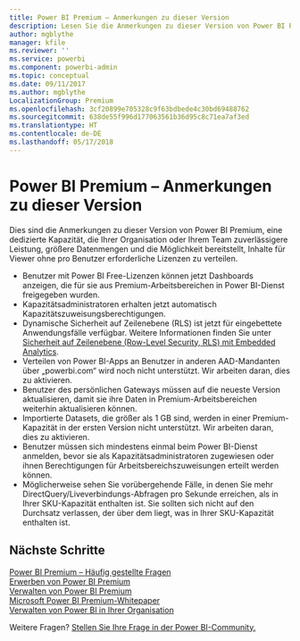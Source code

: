 ```yaml
---
title: Power BI Premium – Anmerkungen zu dieser Version
description: Lesen Sie die Anmerkungen zu dieser Version von Power BI Premium, eine dedizierte Kapazität für Ihre Organisation oder Ihr Team.
author: mgblythe
manager: kfile
ms.reviewer: ''
ms.service: powerbi
ms.component: powerbi-admin
ms.topic: conceptual
ms.date: 09/11/2017
ms.author: mgblythe
LocalizationGroup: Premium
ms.openlocfilehash: 3cf20899e705328c9f63bdbede4c30bd69488762
ms.sourcegitcommit: 638de55f996d177063561b36d95c8c71ea7af3ed
ms.translationtype: HT
ms.contentlocale: de-DE
ms.lasthandoff: 05/17/2018
---
```

# <a name="power-bi-premium-release-notes"></a>Power BI Premium – Anmerkungen zu dieser Version
Dies sind die Anmerkungen zu dieser Version von Power BI Premium, eine dedizierte Kapazität, die Ihrer Organisation oder Ihrem Team zuverlässigere Leistung, größere Datenmengen und die Möglichkeit bereitstellt, Inhalte für Viewer ohne pro Benutzer erforderliche Lizenzen zu verteilen.

* Benutzer mit Power BI Free-Lizenzen können jetzt Dashboards anzeigen, die für sie aus Premium-Arbeitsbereichen in Power BI-Dienst freigegeben wurden.
* Kapazitätsadministratoren erhalten jetzt automatisch Kapazitätszuweisungsberechtigungen.
* Dynamische Sicherheit auf Zeilenebene (RLS) ist jetzt für eingebettete Anwendungsfälle verfügbar. Weitere Informationen finden Sie unter [Sicherheit auf Zeilenebene (Row-Level Security, RLS) mit Embedded Analytics](developer/embedded-row-level-security.md).
* Verteilen von Power BI-Apps an Benutzer in anderen AAD-Mandanten über „powerbi.com“ wird noch nicht unterstützt. Wir arbeiten daran, dies zu aktivieren.
* Benutzer des persönlichen Gateways müssen auf die neueste Version aktualisieren, damit sie ihre Daten in Premium-Arbeitsbereichen weiterhin aktualisieren können.
* Importierte Datasets, die größer als 1 GB sind, werden in einer Premium-Kapazität in der ersten Version nicht unterstützt. Wir arbeiten daran, dies zu aktivieren.
* Benutzer müssen sich mindestens einmal beim Power BI-Dienst anmelden, bevor sie als Kapazitätsadministratoren zugewiesen oder ihnen Berechtigungen für Arbeitsbereichszuweisungen erteilt werden können.
* Möglicherweise sehen Sie vorübergehende Fälle, in denen Sie mehr DirectQuery/Liveverbindungs-Abfragen pro Sekunde erreichen, als in Ihrer SKU-Kapazität enthalten ist. Sie sollten sich nicht auf den Durchsatz verlassen, der über dem liegt, was in Ihrer SKU-Kapazität enthalten ist.

## <a name="next-steps"></a>Nächste Schritte
[Power BI Premium – Häufig gestellte Fragen](service-premium-faq.md)  
[Erwerben von Power BI Premium](service-admin-premium-purchase.md)  
[Verwalten von Power BI Premium](service-admin-premium-manage.md)  
[Microsoft Power BI Premium-Whitepaper](https://aka.ms/pbipremiumwhitepaper)  
[Verwalten von Power BI in Ihrer Organisation](service-admin-administering-power-bi-in-your-organization.md)  

Weitere Fragen? [Stellen Sie Ihre Frage in der Power BI-Community.](https://community.powerbi.com/)

